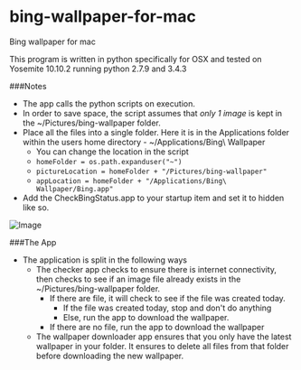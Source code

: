 # bing-wallpaper-for-mac
Bing wallpaper for mac

This program is written in python specifically for OSX and tested on Yosemite 10.10.2 running python 2.7.9 and 3.4.3

###Notes

-  The app calls the python scripts on execution.
-  In order to save space, the script assumes that *only 1 image* is kept in the ~/Pictures/bing-wallpaper folder.
-  Place all the files into a single folder. Here it is in the Applications folder within the users home directory - ~/Applications/Bing\ Wallpaper
	- You can change the location in the script
	- `homeFolder = os.path.expanduser("~")`
	- `pictureLocation = homeFolder + "/Pictures/bing-wallpaper"`
	- `appLocation = homeFolder + "/Applications/Bing\ Wallpaper/Bing.app"`
-  Add the CheckBingStatus.app to your startup item and set it to hidden like so.

![Image](http://i.imgur.com/4zDj2AE.png)

###The App
- The application is split in the following ways
	- The checker app checks to ensure there is internet connectivity, then checks to see if an image file already exists in the ~/Pictures/bing-wallpaper folder.
		- If there are file, it will check to see if the file was created today.
			- If the file was created today, stop and don't do anything
			- Else, run the app to download the wallpaper.
		- If there are no file, run the app to download the wallpaper
	- The wallpaper downloader app ensures that you only have the latest wallpaper in your folder. It ensures to delete all files from that folder before downloading the new wallpaper.
